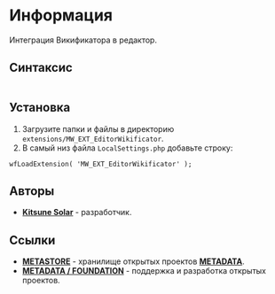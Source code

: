 # Информация

Интеграция Викификатора в редактор.

## Синтаксис

```

```

## Установка

1. Загрузите папки и файлы в директорию `extensions/MW_EXT_EditorWikificator`.
2. В самый низ файла `LocalSettings.php` добавьте строку:

```
wfLoadExtension( 'MW_EXT_EditorWikificator' );
```

## Авторы

- [**Kitsune Solar**](https://kitsune.solar/) - разработчик.

## Ссылки

- [**METASTORE**](https://metastore.pro/) - хранилище открытых проектов [**METADATA**](https://metadata.foundation/).
- [**METADATA / FOUNDATION**](https://metadata.foundation/) - поддержка и разработка открытых проектов.
